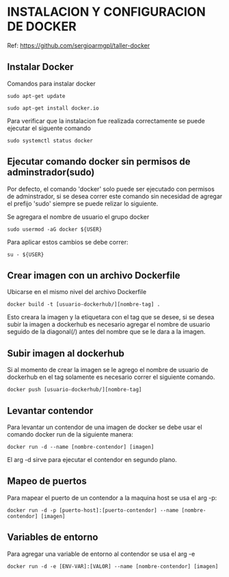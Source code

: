 # INSTALACION Y CONFIGURACION DE DOCKER
Ref: https://github.com/sergioarmgpl/taller-docker

## Instalar Docker
Comandos para instalar docker
```
sudo apt-get update

sudo apt-get install docker.io
```
Para verificar que la instalacion fue realizada correctamente se puede ejecutar el siguente comando
```
sudo systemctl status docker
```

## Ejecutar comando docker sin permisos de adminstrador(sudo)
Por defecto, el comando 'docker' solo puede ser ejecutado con permisos de adminstrador, si se desea correr este comando sin necesidad de agregar el prefijo 'sudo' siempre se puede relizar lo siguiente.

Se agregara el nombre de usuario el grupo docker
```
sudo usermod -aG docker ${USER}
```

Para aplicar estos cambios se debe correr:
```
su - ${USER}
```

## Crear imagen con un archivo Dockerfile
Ubicarse en el mismo nivel del archivo Dockerfile
```
docker build -t [usuario-dockerhub/][nombre-tag] .
```
Esto creara la imagen y la etiquetara con el tag que se desee, si se desea subir la imagen a dockerhub es necesario agregar el nombre de usuario seguido de la diagonal(/) antes del nombre que se le dara a la imagen.

## Subir imagen al dockerhub
Si al momento de crear la imagen se le agrego el nombre de usuario de dockerhub en el tag solamente es necesario correr el siguiente comando.
```
docker push [usuario-dockerhub/][nombre-tag]
```

## Levantar contendor
Para levantar un contendor de una imagen de docker se debe usar el comando docker run de la siguiente manera:
```
docker run -d --name [nombre-contendor] [imagen]
```
El arg -d sirve para ejecutar el contendor en segundo plano.

## Mapeo de puertos
Para mapear el puerto de un contendor a la maquina host se usa el arg -p:
```
docker run -d -p [puerto-host]:[puerto-contendor] --name [nombre-contendor] [imagen]
```

## Variables de entorno
Para agregar una variable de entorno al contendor se usa el arg -e
```
docker run -d -e [ENV-VAR]:[VALOR] --name [nombre-contendor] [imagen]
```